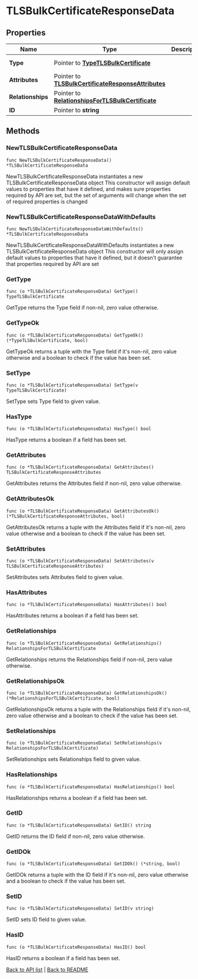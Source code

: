 # TLSBulkCertificateResponseData

## Properties

Name | Type | Description | Notes
------------ | ------------- | ------------- | -------------
**Type** | Pointer to [**TypeTLSBulkCertificate**](TypeTLSBulkCertificate.md) |  | [optional] [default to TYPETLSBULKCERTIFICATE_TLS_BULK_CERTIFICATE]
**Attributes** | Pointer to [**TLSBulkCertificateResponseAttributes**](TlsBulkCertificateResponseAttributes.md) |  | [optional] 
**Relationships** | Pointer to [**RelationshipsForTLSBulkCertificate**](RelationshipsForTLSBulkCertificate.md) |  | [optional] 
**ID** | Pointer to **string** |  | [optional] [readonly] 

## Methods

### NewTLSBulkCertificateResponseData

`func NewTLSBulkCertificateResponseData() *TLSBulkCertificateResponseData`

NewTLSBulkCertificateResponseData instantiates a new TLSBulkCertificateResponseData object
This constructor will assign default values to properties that have it defined,
and makes sure properties required by API are set, but the set of arguments
will change when the set of required properties is changed

### NewTLSBulkCertificateResponseDataWithDefaults

`func NewTLSBulkCertificateResponseDataWithDefaults() *TLSBulkCertificateResponseData`

NewTLSBulkCertificateResponseDataWithDefaults instantiates a new TLSBulkCertificateResponseData object
This constructor will only assign default values to properties that have it defined,
but it doesn't guarantee that properties required by API are set

### GetType

`func (o *TLSBulkCertificateResponseData) GetType() TypeTLSBulkCertificate`

GetType returns the Type field if non-nil, zero value otherwise.

### GetTypeOk

`func (o *TLSBulkCertificateResponseData) GetTypeOk() (*TypeTLSBulkCertificate, bool)`

GetTypeOk returns a tuple with the Type field if it's non-nil, zero value otherwise
and a boolean to check if the value has been set.

### SetType

`func (o *TLSBulkCertificateResponseData) SetType(v TypeTLSBulkCertificate)`

SetType sets Type field to given value.

### HasType

`func (o *TLSBulkCertificateResponseData) HasType() bool`

HasType returns a boolean if a field has been set.

### GetAttributes

`func (o *TLSBulkCertificateResponseData) GetAttributes() TLSBulkCertificateResponseAttributes`

GetAttributes returns the Attributes field if non-nil, zero value otherwise.

### GetAttributesOk

`func (o *TLSBulkCertificateResponseData) GetAttributesOk() (*TLSBulkCertificateResponseAttributes, bool)`

GetAttributesOk returns a tuple with the Attributes field if it's non-nil, zero value otherwise
and a boolean to check if the value has been set.

### SetAttributes

`func (o *TLSBulkCertificateResponseData) SetAttributes(v TLSBulkCertificateResponseAttributes)`

SetAttributes sets Attributes field to given value.

### HasAttributes

`func (o *TLSBulkCertificateResponseData) HasAttributes() bool`

HasAttributes returns a boolean if a field has been set.

### GetRelationships

`func (o *TLSBulkCertificateResponseData) GetRelationships() RelationshipsForTLSBulkCertificate`

GetRelationships returns the Relationships field if non-nil, zero value otherwise.

### GetRelationshipsOk

`func (o *TLSBulkCertificateResponseData) GetRelationshipsOk() (*RelationshipsForTLSBulkCertificate, bool)`

GetRelationshipsOk returns a tuple with the Relationships field if it's non-nil, zero value otherwise
and a boolean to check if the value has been set.

### SetRelationships

`func (o *TLSBulkCertificateResponseData) SetRelationships(v RelationshipsForTLSBulkCertificate)`

SetRelationships sets Relationships field to given value.

### HasRelationships

`func (o *TLSBulkCertificateResponseData) HasRelationships() bool`

HasRelationships returns a boolean if a field has been set.

### GetID

`func (o *TLSBulkCertificateResponseData) GetID() string`

GetID returns the ID field if non-nil, zero value otherwise.

### GetIDOk

`func (o *TLSBulkCertificateResponseData) GetIDOk() (*string, bool)`

GetIDOk returns a tuple with the ID field if it's non-nil, zero value otherwise
and a boolean to check if the value has been set.

### SetID

`func (o *TLSBulkCertificateResponseData) SetID(v string)`

SetID sets ID field to given value.

### HasID

`func (o *TLSBulkCertificateResponseData) HasID() bool`

HasID returns a boolean if a field has been set.


[Back to API list](../README.md#documentation-for-api-endpoints) | [Back to README](../README.md)
